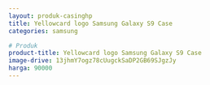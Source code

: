 ```yaml
---
layout: produk-casinghp
title: Yellowcard logo Samsung Galaxy S9 Case
categories: samsung

# Produk
product-title: Yellowcard logo Samsung Galaxy S9 Case
image-drive: 13jhmY7ogz78cUugckSaDP2GB69SJgzJy
harga: 90000
---
```

